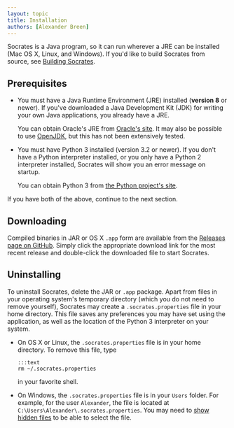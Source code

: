 ```yaml
---
layout: topic
title: Installation
authors: [Alexander Breen]
---
```


Socrates is a Java program, so it can run wherever a JRE can be installed (Mac
OS X, Linux, and Windows). If you'd like to build Socrates from source, see
[Building Socrates](building.html).


## Prerequisites

*   You must have a Java Runtime Environment (JRE) installed (**version 8** or
    newer). If you've downloaded a Java Development Kit (JDK) for writing your
    own Java applications, you already have a JRE.

    You can obtain Oracle's JRE from
    [Oracle's site](http://www.oracle.com/technetwork/java/javase/downloads/index.html).
    It may also be possible to use [OpenJDK](http://openjdk.java.net), but this
    has not been extensively tested.

*   You must have Python 3 installed (version 3.2 or newer). If you don't have
    a Python interpreter installed, or you only have a Python 2 interpreter
    installed, Socrates will show you an error message on startup.

    You can obtain Python 3 from [the Python project's
    site](http://www.python.org).

If you have both of the above, continue to the next section.


## Downloading

Compiled binaries in JAR or OS X `.app` form are available from the [Releases
page on GitHub](https://github.com/abreen/Socrates/releases). Simply click the
appropriate download link for the most recent release and double-click the
downloaded file to start Socrates.


## Uninstalling

To uninstall Socrates, delete the JAR or `.app` package. Apart from files in
your operating system's temporary directory (which you do not need to remove
yourself), Socrates may create a `.socrates.properties` file in your home
directory. This file saves any preferences you may have set using the
application, as well as the location of the Python 3 interpreter on your
system.

*   On OS X or Linux, the `.socrates.properties` file is in your home
    directory. To remove this file, type

        :::text
        rm ~/.socrates.properties

    in your favorite shell.

*   On Windows, the `.socrates.properties` file is in your `Users` folder.
    For example, for the user `Alexander`, the file is located at
    `C:\Users\Alexander\.socrates.properties`. You may need to
    [show hidden
    files](http://windows.microsoft.com/en-us/windows/show-hidden-files) to be
    able to select the file.
